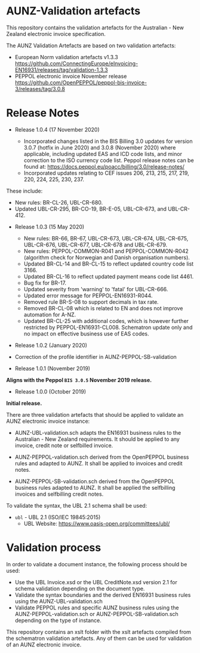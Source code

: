 # AUNZ-Validation artefacts

This repository contains the validation artefacts for the Australian - New Zealand electronic invoice specification.

The AUNZ Validation Artefacts are based on two validation artefacts:
* European Norm validation artefacts v1.3.3 https://github.com/ConnectingEurope/eInvoicing-EN16931/releases/tag/validation-1.3.3
* PEPPOL electronic invoice November release https://github.com/OpenPEPPOL/peppol-bis-invoice-3/releases/tag/3.0.8

# Release Notes
   
* Release 1.0.4 (17 November 2020)
  
  - Incorporated changes listed in the BIS Billing 3.0 updates for version 3.0.7 (hotfix in June 2020) and 3.0.8 (November 2020) where applicable, including updated EAS and ICD code lists, and minor correction to the ISO currency code list.   Peppol release notes can be found at: https://docs.peppol.eu/poacc/billing/3.0/release-notes/
  - Incorporated updates relating to CEF issues 206, 213, 215, 217, 219, 220, 224, 225, 230, 237. 

These include: 
- New rules: BR-CL-26, UBL-CR-680.
- Updated UBL-CR-295, BR-CO-19, BR-E-05, UBL-CR-673, and UBL-CR-412.
   
* Release 1.0.3 (15 May 2020)
  - New rules: BR-66, BR-67, UBL-CR-673, UBL-CR-674, UBL-CR-675, UBL-CR-676, UBL-CR-677, UBL-CR-678 and UBL-CR-679.
  - New rules: PEPPOL-COMMON-R041 and PEPPOL-COMMON-R042 (algorithm check for Norwegian and Danish organisation numbers).
  - Updated BR-CL-14 and BR-CL-15 to reflect updated country code list 3166.
  - Updated BR-CL-16 to reflect updated payment means code list 4461.
  - Bug fix for BR-17.
  - Updated severity from 'warning' to 'fatal' for UBL-CR-666.
  - Updated error message for PEPPOL-EN16931-R044.
  - Removed rule BR-S-08 to support decimals in tax rate.
  - Removed BR-CL-08 which is related to EN and does not improve automation for A-NZ. 
  - Updated BR-CL-25 with additional codes, which is however further restricted by PEPPOL-EN16931-CL008. Schematron update only and no impact on effective business use of EAS codes.
 
* Release 1.0.2 (January 2020)
 
* Correction of the profile identifier in AUNZ-PEPPOL-SB-validation

* Release 1.0.1 (November 2019)
 
**Aligns with the Peppol `BIS 3.0.5` November 2019 release.**

* Release 1.0.0 (October 2019)
 
**Initial release.**

There are three validation artefacts that should be applied to validate an AUNZ electronic invoice instance:

* AUNZ-UBL-validation.sch adapts the EN16931 business rules to the Australian - New Zealand requirements. It should be applied to any invoice, credit note or selfbilled invoice.
 
* AUNZ-PEPPOL-validation.sch derived from the OpenPEPPOL business rules and adapted to AUNZ. It shall be applied to invoices and credit notes.
* AUNZ-PEPPOL-SB-validation.sch derived from the OpenPEPPOL business rules adapted to AUNZ. It shall be applied the selfbilling invoices and selfbilling credit notes.


To validate the syntax, the UBL 2.1 schema shall be used:
* `ubl` - UBL 2.1 (ISO/IEC 19845:2015) 
  * UBL Website: https://www.oasis-open.org/committees/ubl/

   
# Validation process

In order to validate a document instance, the following process should be used:

* Use the UBL Invoice.xsd or the UBL CreditNote.xsd version 2.1 for schema validation depending on the document type.
* Validate the syntax boundaries and the derived EN16931 business rules using the AUNZ-UBL-validation.sch
* Validate PEPPOL rules and specific AUNZ business rules using the AUNZ-PEPPOL-validation.sch or AUNZ-PEPPOL-SB-validation.sch depending on the type of instance. 

This repository contains an xslt folder with the xslt artefacts compiled from the schematron validation artefacts. Any of them can be used for validation of an AUNZ electronic invoice.
